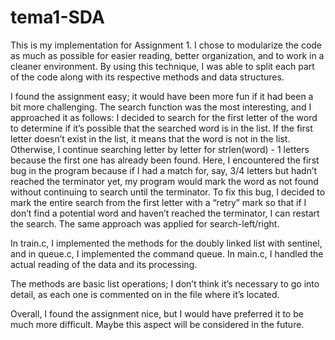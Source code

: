 # tema1-SDA

This is my implementation for Assignment 1. I chose to modularize the code as much as possible for easier reading, better organization, and to work in a cleaner environment. By using this technique, I was able to split each part of the code along with its respective methods and data structures.

I found the assignment easy; it would have been more fun if it had been a bit more challenging. The search function was the most interesting, and I approached it as follows: I decided to search for the first letter of the word to determine if it’s possible that the searched word is in the list. If the first letter doesn’t exist in the list, it means that the word is not in the list. Otherwise, I continue searching letter by letter for strlen(word) - 1 letters because the first one has already been found. Here, I encountered the first bug in the program because if I had a match for, say, 3/4 letters but hadn’t reached the terminator yet, my program would mark the word as not found without continuing to search until the terminator. To fix this bug, I decided to mark the entire search from the first letter with a “retry” mark so that if I don’t find a potential word and haven’t reached the terminator, I can restart the search.
The same approach was applied for search-left/right.

In train.c, I implemented the methods for the doubly linked list with sentinel, and in queue.c, I implemented the command queue. In main.c, I handled the actual reading of the data and its processing.

The methods are basic list operations; I don’t think it’s necessary to go into detail, as each one is commented on in the file where it’s located.

Overall, I found the assignment nice, but I would have preferred it to be much more difficult. Maybe this aspect will be considered in the future.
